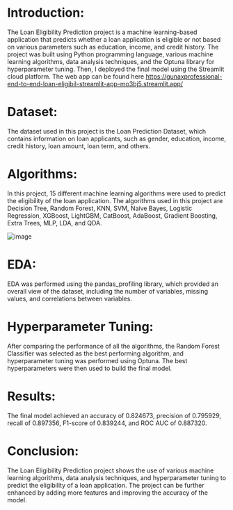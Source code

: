 # Introduction:
The Loan Eligibility Prediction project is a machine learning-based application that predicts whether a loan application is eligible or not based on various parameters such as education, income, and credit history. The project was built using Python programming language, various machine learning algorithms, data analysis techniques, and the Optuna library for hyperparameter tuning. Then, I deployed the final model using the Streamlit cloud platform. The web app can be found here https://gunaxprofessional-end-to-end-loan-eligibil-streamlit-app-mo3bj5.streamlit.app/

# Dataset:
The dataset used in this project is the Loan Prediction Dataset, which contains information on loan applicants, such as gender, education, income, credit history, loan amount, loan term, and others.

# Algorithms:
In this project, 15 different machine learning algorithms were used to predict the eligibility of the loan application. The algorithms used in this project are Decision Tree, Random Forest, KNN, SVM, Naive Bayes, Logistic Regression, XGBoost, LightGBM, CatBoost, AdaBoost, Gradient Boosting, Extra Trees, MLP, LDA, and QDA.

![image](https://user-images.githubusercontent.com/66107066/233781575-0635eb47-fbb8-4349-9bf1-8a04e1e2d446.png)

# EDA:
EDA was performed using the pandas_profiling library, which provided an overall view of the dataset, including the number of variables, missing values, and correlations between variables.

# Hyperparameter Tuning:
After comparing the performance of all the algorithms, the Random Forest Classifier was selected as the best performing algorithm, and hyperparameter tuning was performed using Optuna. The best hyperparameters were then used to build the final model.

# Results:
The final model achieved an accuracy of 0.824673, precision of 0.795929, recall of 0.897356, F1-score of 0.839244, and ROC AUC of 0.887320.

# Conclusion:
The Loan Eligibility Prediction project shows the use of various machine learning algorithms, data analysis techniques, and hyperparameter tuning to predict the eligibility of a loan application. The project can be further enhanced by adding more features and improving the accuracy of the model.
